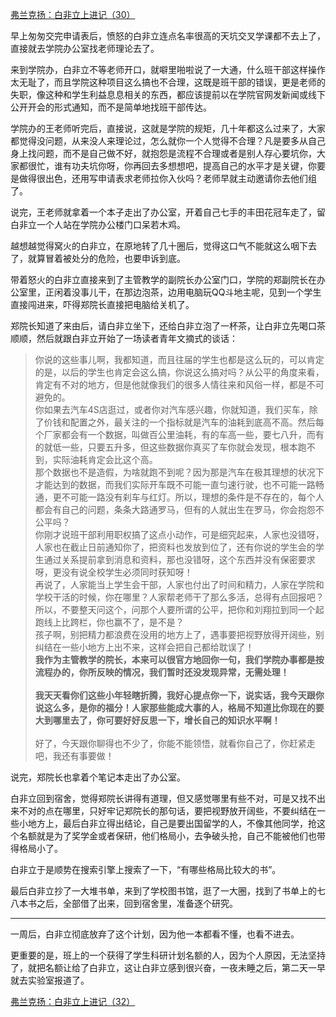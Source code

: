 <p></p><a href="https://zhuanlan.zhihu.com/p/97263374" data-draft-node="block" data-draft-type="link-card" data-image="https://pic2.zhimg.com/v2-7bbe076f32ece67d4fbd4af9a517d5b5_180x120.jpg" data-image-width="910" data-image-height="309" class="internal">弗兰克扬：白非立上进记（30）</a><p>早上匆匆交完申请表后，愤怒的白非立连点名率很高的天坑交叉学课都不去上了，直接就去学院办公室找老师理论去了。</p><p>来到学院办，白非立不等老师开口，就噼里啪啦说了一大通，什么班干部这样操作太无耻了，而且学院这种项目这么搞也不合理，这既是班干部的错误，更是老师的失职，像这种和学生利益息息相关的东西，都应该提前以在学院官网发新闻或线下公开开会的形式通知，而不是简单地找班干部传达。</p><p>学院办的王老师听完后，直接说，这就是学院的规矩，几十年都这么过来了，大家都觉得没问题，从来没人来理论过，怎么就你一个人觉得不合理？凡是要多从自己身上找问题，而不是自己做不好，就抱怨是流程不合理或者是别人存心要坑你，大家都很忙，谁有功夫坑你呀，你再回去多想想吧，提高自己的水平才是关键，你要是做得很出色，还用写申请表求老师拉你入伙吗？老师早就主动邀请你去他们组了。</p><p>说完，王老师就拿着一个本子走出了办公室，开着自己七手的丰田花冠车走了，留白非立一个人站在学院办公楼门口呆若木鸡。</p><p>越想越觉得窝火的白非立，在原地转了几十圈后，觉得这口气不能就这么咽下去了，就算冒着被处分的危险，也要申诉到底。</p><p>带着怒火的白非立直接来到了主管教学的副院长办公室门口，学院的郑副院长在办公室里，正闲着没事儿干，在那边泡茶，边用电脑玩QQ斗地主呢，见到一个学生直接闯进来，吓得郑院长直接把电脑给关机了。</p><p>郑院长知道了来由后，请白非立坐下，还给白非立泡了一杯茶，让白非立先喝口茶顺顺，然后就跟白非立开始了一场读者青年文摘式的谈话：</p><blockquote>你说的这些事儿啊，我都知道，而且往届的学生也都是这么玩的，可以肯定的是，以后的学生也肯定会这么搞，你说这么搞对吗？从公平的角度来看，肯定有不对的地方，但是他就像我们的很多人情往来和风俗一样，都是不可避免的。<br/>你如果去汽车4S店逛过，或者你对汽车感兴趣，你就知道，我们买车，除了价钱和配置之外，最关注的一个指标就是汽车的油耗到底高不高。然后每个厂家都会有一个数据，叫做百公里油耗，有的车高一些，要七八升，而有的就低一些，只要五升多，但这些数据你真买了车你就会发现，根本跑不到，实际油耗肯定会比这个高。<br/>那个数据也不是造假，为啥就跑不到呢？因为那是汽车在极其理想的状况下才能达到的数据，而我们实际开车既不可能一直匀速行驶，也不可能一路畅通，更不可能一路没有刹车与红灯。所以，理想的条件是不存在的，每个人都会有自己的问题，条条大路通罗马，但有的人就出生在罗马，你会抱怨不公平吗？<br/>你刚才说班干部利用职权搞了这点小动作，可是细究起来，人家也没错呀，人家也在截止日前通知你了，把资料也发放到位了，还有你说的学生会的学生通过关系提前拿到消息和资料，那也没错呀，这个东西并没有保密要求呀，更没有说全校学生必须同时获知呀！<br/>再说了，人家能当上学生会干部，人家也付出了时间和精力，人家在学院和学校干活的时候，你在哪里？人家帮老师干了那么多活，总得有点回报吧？所以，不要整天问这个，问那个人要所谓的公平，把你和刘翔拉到同一个起跑线上比跨栏，你也赢不了，是不是？<br/>孩子啊，别把精力都浪费在没用的地方上了，遇事要把视野放得开阔些，别纠结在一些小地方上出不来，这样会把自己都给耽误了！<br/><b>我作为主管教学的院长，本来可以很官方地回你一句，我们学院办事都是按流程办的，你所反映的情况，我们暂时还没发现异常，无需处理！</b><br/><br/><b>我天天看你们这些小年轻瞎折腾，我好心提点你一下，说实话，我今天跟你说这么多，是你的福分！人家那些能成大事的人，格局不知道比你现在的要大到哪里去了，你可要好好反思一下，增长自己的知识水平啊！</b><br/><br/>好了，今天跟你聊得也不少了，你能不能领悟，就看你自己了，你赶紧走吧，我还有事要做！</blockquote><p>说完，郑院长也拿着个笔记本走出了办公室。</p><p>白非立回到宿舍，觉得郑院长讲得有道理，但又感觉哪里有些不对，可是又找不出来不对的点在哪里，只好牢记郑院长的那句话，要把视野放开阔些，不要纠结在一些小地方上，最后白非立得出结论，自己是要出国留学的人，不像其他同学，抢这个名额就是为了奖学金或者保研，他们格局小，去争破头抢，自己不能被他们也带得格局小了。</p><p>白非立于是顺势在搜索引擎上搜索了一下，“有哪些格局比较大的书”。</p><p>最后白非立抄了一大堆书单，来到了学校图书馆，逛了一大圈，找到了书单上的七八本书之后，全部借了出来，回到宿舍里，准备逐个研究。</p><hr/><p>一周后，白非立彻底放弃了这个计划，因为他一本都看不懂，也看不进去。</p><p>更重要的是，班上的一个获得了学生科研计划名额的人，因为个人原因，无法坚持了，就把名额让给了白非立，这让白非立感到很兴奋，一夜未睡之后，第二天一早就去实验室报道了。</p><a href="https://zhuanlan.zhihu.com/p/97455055" data-draft-node="block" data-draft-type="link-card" data-image="https://pic4.zhimg.com/v2-95f7f5d0ca5673c2d8212e191a6f013f_180x120.jpg" data-image-width="870" data-image-height="314" class="internal">弗兰克扬：白非立上进记（32）</a><p></p>